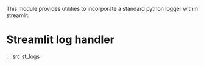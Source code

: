 This module provides utilities to incorporate a standard python logger within streamlit.


# Streamlit log handler 

::: src.st_logs

